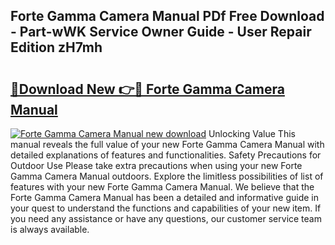 ## Forte Gamma Camera Manual PDf Free Download - Part-wWK Service Owner Guide - User Repair Edition zH7mh

# <h2><a href="http://bc53048.oget.top/?id=Forte+Gamma+Camera+Manual">🔗Download New 👉🔴 Forte Gamma Camera Manual</a></h2>

[![Forte Gamma Camera Manual new download](https://i.imgur.com/5g1atiW.png)](http://bc53048.oget.top/?id=Forte+Gamma+Camera+Manual)
Unlocking Value This manual reveals the full value of your new Forte Gamma Camera Manual with detailed explanations of features and functionalities. Safety Precautions for Outdoor Use Please take extra precautions when using your new Forte Gamma Camera Manual outdoors. Explore the limitless possibilities of list of features with your new Forte Gamma Camera Manual. We believe that the Forte Gamma Camera Manual has been a detailed and informative guide in your quest to understand the functions and capabilities of your new item. If you need any assistance or have any questions, our customer service team is always available.
